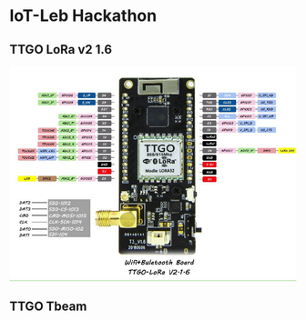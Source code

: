 # IoT-Leb Hackathon

## TTGO LoRa v2 1.6
![TTGO pinout](/ttgo-descriptions/pinout.jpg)

## TTGO Tbeam
